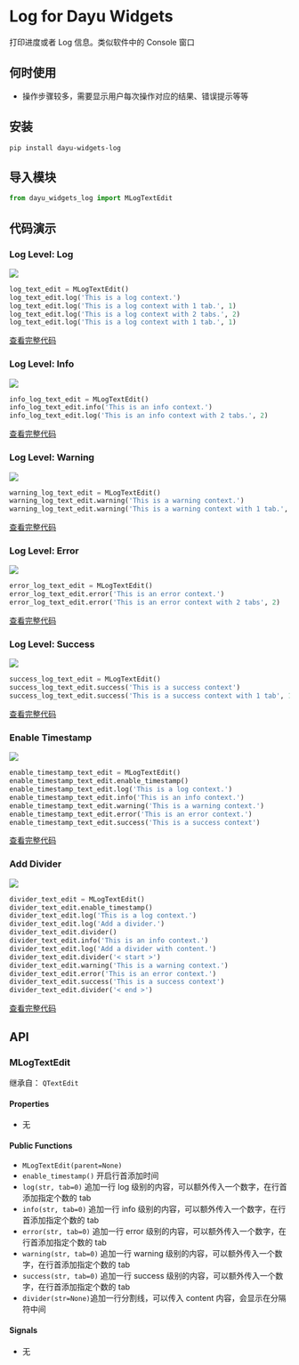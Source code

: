 # Log for Dayu Widgets
打印进度或者 Log 信息。类似软件中的 Console 窗口 

## 何时使用
* 操作步骤较多，需要显示用户每次操作对应的结果、错误提示等等


## 安装
```pip install dayu-widgets-log```

## 导入模块
```python
from dayu_widgets_log import MLogTextEdit
```

## 代码演示


### Log Level: Log
![](../_media/log_level_log.png)

```python
log_text_edit = MLogTextEdit()
log_text_edit.log('This is a log context.')
log_text_edit.log('This is a log context with 1 tab.', 1)
log_text_edit.log('This is a log context with 2 tabs.', 2)
log_text_edit.log('This is a log context with 1 tab.', 1)
```
[查看完整代码](https://github.com/muyr/dayu_widgets_log/tree/master/examples/log_text_edit_example.py)

### Log Level: Info
![](../_media/log_level_info.png)
```python
info_log_text_edit = MLogTextEdit()
info_log_text_edit.info('This is an info context.')
info_log_text_edit.log('This is an info context with 2 tabs.', 2)
```
[查看完整代码](https://github.com/muyr/dayu_widgets_log/tree/master/examples/log_text_edit_example.py)

### Log Level: Warning
![](../_media/log_level_warning.png)
```python
warning_log_text_edit = MLogTextEdit()
warning_log_text_edit.warning('This is a warning context.')
warning_log_text_edit.warning('This is a warning context with 1 tab.', 1)

```
[查看完整代码](https://github.com/muyr/dayu_widgets_log/tree/master/examples/log_text_edit_example.py)


### Log Level: Error
![](../_media/log_level_error.png)
```python
error_log_text_edit = MLogTextEdit()
error_log_text_edit.error('This is an error context.')
error_log_text_edit.error('This is an error context with 2 tabs', 2)
```
[查看完整代码](https://github.com/muyr/dayu_widgets_log/tree/master/examples/log_text_edit_example.py)


### Log Level: Success
![](../_media/log_level_success.png)
```python
success_log_text_edit = MLogTextEdit()
success_log_text_edit.success('This is a success context')
success_log_text_edit.success('This is a success context with 1 tab', 1)
```
[查看完整代码](https://github.com/muyr/dayu_widgets_log/tree/master/examples/log_text_edit_example.py)


### Enable Timestamp
![](../_media/enable_timestamp.png)
```python
enable_timestamp_text_edit = MLogTextEdit()
enable_timestamp_text_edit.enable_timestamp()
enable_timestamp_text_edit.log('This is a log context.')
enable_timestamp_text_edit.info('This is an info context.')
enable_timestamp_text_edit.warning('This is a warning context.')
enable_timestamp_text_edit.error('This is an error context.')
enable_timestamp_text_edit.success('This is a success context')
```
[查看完整代码](https://github.com/muyr/dayu_widgets_log/tree/master/examples/log_text_edit_example.py)


### Add Divider
![](../_media/add_divider.png)

```python
divider_text_edit = MLogTextEdit()
divider_text_edit.enable_timestamp()
divider_text_edit.log('This is a log context.')
divider_text_edit.log('Add a divider.')
divider_text_edit.divider()
divider_text_edit.info('This is an info context.')
divider_text_edit.log('Add a divider with content.')
divider_text_edit.divider('< start >')
divider_text_edit.warning('This is a warning context.')
divider_text_edit.error('This is an error context.')
divider_text_edit.success('This is a success context')
divider_text_edit.divider('< end >')
```
[查看完整代码](https://github.com/muyr/dayu_widgets_log/tree/master/examples/log_text_edit_example.py)

## API

### MLogTextEdit

继承自： `QTextEdit`

#### Properties

* 无

#### Public Functions

* `MLogTextEdit(parent=None)`
* `enable_timestamp()` 开启行首添加时间
* `log(str, tab=0)` 追加一行 log 级别的内容，可以额外传入一个数字，在行首添加指定个数的 tab
* `info(str, tab=0)` 追加一行 info 级别的内容，可以额外传入一个数字，在行首添加指定个数的 tab
* `error(str, tab=0)` 追加一行 error 级别的内容，可以额外传入一个数字，在行首添加指定个数的 tab
* `warning(str, tab=0)` 追加一行 warning 级别的内容，可以额外传入一个数字，在行首添加指定个数的 tab
* `success(str, tab=0)` 追加一行 success 级别的内容，可以额外传入一个数字，在行首添加指定个数的 tab
* `divider(str=None)`追加一行分割线，可以传入 content 内容，会显示在分隔符中间

#### Signals

* 无
